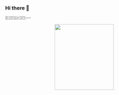 ### Hi there 👋


<p style="font-size: 3px;">
 ⦿ 🔭 I’m currently a junior C++ / C# developer. <br>
 ⦿ 🌱 I’m currently learning WPF to master .NET framework. <br>
 ⦿ 👯 I’m looking to collaborate on .NET projects. <br>
 </p>
 <p align="center">
<img  width="189"
    height="210" src=https://i.postimg.cc/mgj90Fwj/dino-0000-Layer-1.png />
</p>


